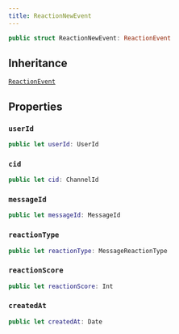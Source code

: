 ```yaml
---
title: ReactionNewEvent
---
```


``` swift
public struct ReactionNewEvent: ReactionEvent 
```

## Inheritance

[`ReactionEvent`](../reaction-event)

## Properties

### `userId`

``` swift
public let userId: UserId
```

### `cid`

``` swift
public let cid: ChannelId
```

### `messageId`

``` swift
public let messageId: MessageId
```

### `reactionType`

``` swift
public let reactionType: MessageReactionType
```

### `reactionScore`

``` swift
public let reactionScore: Int
```

### `createdAt`

``` swift
public let createdAt: Date
```
